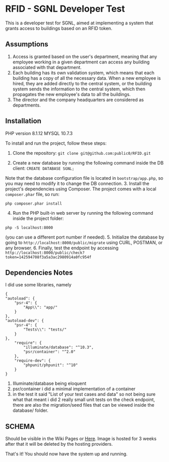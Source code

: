 # RFID - SGNL Developer Test

This is a developer test for SGNL, aimed at implementing a system that grants access to buildings based on an RFID token.

## Assumptions

1. Access is granted based on the user's department, meaning that any employee working in a given department can access any building associated with that department.
2. Each building has its own validation system, which means that each building has a copy of all the necessary data. When a new employee is hired, they are added directly to the central system, or the building system sends the information to the central system, which then propagates the new employee's data to all the buildings.
3. The director and the company headquarters are considered as departments.

## Installation

PHP version 8.1.12
MYSQL 10.7.3

To install and run the project, follow these steps:

1. Clone the repository: 
```git clone git@github.com:public0/RFID.git```

2. Create a new database by running the following command inside the DB client: 
```CREATE DATABASE SGNL;```

Note that the database configuration file is located in `bootstrap/app.php`, so you may need to modify it to change the DB connection.
3. Install the project's dependencies using Composer. The project comes with a local `composer.phar` file, so run: 

```php composer.phar install```

4. Run the PHP built-in web server by running the following command inside the project folder: 

```php -S localhost:8000```

(you can use a different port number if needed).
5. Initialize the database by going to `http://localhost:8000/public/migrate` using CURL, POSTMAN, or any browser.
6. Finally, test the endpoint by accessing `http://localhost:8000/public/check?token=142594708f3a5a3ac2980914a0fc954f`

## Dependencies Notes
I did use some libraries, namely 
```
{
"autoload": {
    "psr-4": {
        "App\\": "app/"
    }
},
"autoload-dev": {
    "psr-4": {
        "Tests\\": "tests/"
    }
},
    "require": {
        "illuminate/database": "^10.3",
        "psr/container": "^2.0"
    },
    "require-dev": {
        "phpunit/phpunit": "^10"
    }
}
```
1. Illuminate/database being eloquent
2. psr/container i did a minimal implementation of a container
3. in the test it said "List of your test cases and data" so not being sure what that meant i did 2 really small unit tests on the check endpoint, there are also the migration/seed files that can be viewed inside the database/ folder.

## SCHEMA
Should be visible in the Wiki Pages or <a href="https://github.com/public0/RFID/wiki">Here</a>. Image is hosted for 3 weeks after that it will be deleted by the hosting providers.

That's it! You should now have the system up and running.
